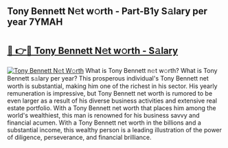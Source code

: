 ## Tony Bennett N𝚎t w𝚘rth - Part-B1y S𝚊lary per year 7YMAH

# <h2><a href="http://gc1n7c.nevu.top/?p=Tony+Bennett">🔗 👉🔴 Tony Bennett N𝚎t w𝚘rth - S𝚊lary</a></h2>

[![Tony Bennett N𝚎t W𝚘rth](https://i.imgur.com/Oavwk0R.jpeg)](http://gc1n7c.nevu.top/?p=Tony+Bennett)
What is Tony Bennett n𝚎t w𝚘rth? What is Tony Bennett s𝚊lary per year?
This prosperous individual's Tony Bennett net worth is substantial, making him one of the richest in his sector. His yearly remuneration is impressive, but Tony Bennett net worth is rumored to be even larger as a result of his diverse business activities and extensive real estate portfolio. With a Tony Bennett net worth that places him among the world's wealthiest, this man is renowned for his business savvy and financial acumen. With a Tony Bennett net worth in the billions and a substantial income, this wealthy person is a leading illustration of the power of diligence, perseverance, and financial brilliance.
